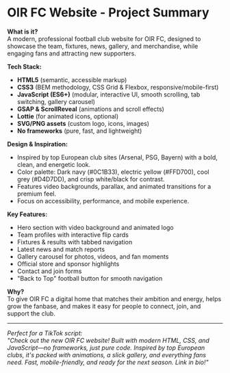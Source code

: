 # OIR FC Website - Project Summary

**What is it?**  
A modern, professional football club website for OIR FC, designed to showcase the team, fixtures, news, gallery, and merchandise, while engaging fans and attracting new supporters.

**Tech Stack:**  
- **HTML5** (semantic, accessible markup)
- **CSS3** (BEM methodology, CSS Grid & Flexbox, responsive/mobile-first)
- **JavaScript (ES6+)** (modular, interactive UI, smooth scrolling, tab switching, gallery carousel)
- **GSAP & ScrollReveal** (animations and scroll effects)
- **Lottie** (for animated icons, optional)
- **SVG/PNG assets** (custom logo, icons, images)
- **No frameworks** (pure, fast, and lightweight)

**Design & Inspiration:**  
- Inspired by top European club sites (Arsenal, PSG, Bayern) with a bold, clean, and energetic look.
- Color palette: Dark navy (#0C1B33), electric yellow (#FFD700), cool grey (#D4D7DD), and crisp white/black for contrast.
- Features video backgrounds, parallax, and animated transitions for a premium feel.
- Focus on accessibility, performance, and mobile experience.

**Key Features:**  
- Hero section with video background and animated logo
- Team profiles with interactive flip cards
- Fixtures & results with tabbed navigation
- Latest news and match reports
- Gallery carousel for photos, videos, and fan moments
- Official store and sponsor highlights
- Contact and join forms
- "Back to Top" football button for smooth navigation

**Why?**  
To give OIR FC a digital home that matches their ambition and energy, helps grow the fanbase, and makes it easy for people to connect, join, and support the club.

---

*Perfect for a TikTok script:  
"Check out the new OIR FC website! Built with modern HTML, CSS, and JavaScript—no frameworks, just pure code. Inspired by top European clubs, it's packed with animations, a slick gallery, and everything fans need. Fast, mobile-friendly, and ready for the next season. Link in bio!"*

